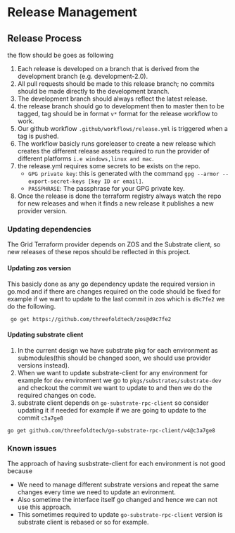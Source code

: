 # Release Management

## Release Process

the flow should be goes as following

1.  Each release is developed on a branch that is derived from the development branch (e.g. development-2.0).
2.  All pull requests should be made to this release branch; no commits should be made directly to the development branch.
3.  The development branch should always reflect the latest release.
4.  the release branch should go to development then to master then to be tagged, tag should be in format `v*` format for the release workflow to work.
5.  Our github workflow `.github/workflows/release.yml` is triggered when a tag is pushed.
6.  The workflow basicly runs goreleaser to create a new release which creates the different release assets required to run the provider of different platforms `i.e windows,linux and mac`.
7.  the release.yml requires some secrets to be exists on the repo.
    - `GPG private key`: this is generated with the command `gpg --armor --export-secret-keys [key ID or email]`.
    - `PASSPHRASE`: The passphrase for your GPG private key.
8.  Once the release is done the terraform registry always watch the repo for new releases and when it finds a new release it publishes a new provider version.

### Updating dependencies

The Grid Terraform provider depends on ZOS and the Substrate client, so new releases of these repos should be reflected in this project.

#### Updating zos version

This basicly done as any go dependency update the required version in go.mod and if there are changes required on the code should be fixed for example if we want to update to the last commit in zos which is `d9c7fe2` we do the following.

```
 go get https://github.com/threefoldtech/zos@d9c7fe2
```

#### Updating substrate client

1.  In the current design we have substrate pkg for each environment as submodules(this should be changed soon, we should use provider versions instead).
2.  When we want to update substrate-client for any environment for example for `dev` environment we go to `pkgs/substrates/substrate-dev` and checkout the commit we want to update to and then we do the required changes on code.
3.  substrate client depends on `go-substrate-rpc-client` so consider updating it if needed
    for example if we are going to update to the commit `c3a7ge8`

```
go get github.com/threefoldtech/go-substrate-rpc-client/v4@c3a7ge8
```

### Known issues

The approach of having susbstrate-client for each environment is not good because

- We need to manage different substrate versions and repeat the same changes every time we need to update an evironment.
- Also sometime the interface itself go changed and hence we can not use this approach.
- This sometimes required to update `go-substrate-rpc-client` version is substrate client is rebased or so for example.
